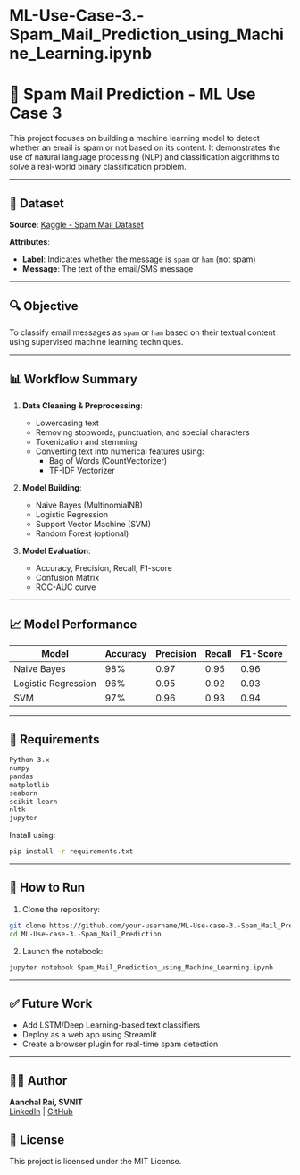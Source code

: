 # ML-Use-Case-3.-Spam_Mail_Prediction_using_Machine_Learning.ipynb
# 📧 Spam Mail Prediction - ML Use Case 3

This project focuses on building a machine learning model to detect whether an email is spam or not based on its content. It demonstrates the use of natural language processing (NLP) and classification algorithms to solve a real-world binary classification problem.

---

## 📂 Dataset

**Source**: [Kaggle - Spam Mail Dataset](https://www.kaggle.com/datasets/uciml/sms-spam-collection-dataset)

**Attributes**:
- **Label**: Indicates whether the message is `spam` or `ham` (not spam)
- **Message**: The text of the email/SMS message

---

## 🔍 Objective

To classify email messages as `spam` or `ham` based on their textual content using supervised machine learning techniques.

---

## 📊 Workflow Summary

1. **Data Cleaning & Preprocessing**:
   - Lowercasing text
   - Removing stopwords, punctuation, and special characters
   - Tokenization and stemming
   - Converting text into numerical features using:
     - Bag of Words (CountVectorizer)
     - TF-IDF Vectorizer

2. **Model Building**:
   - Naive Bayes (MultinomialNB)
   - Logistic Regression
   - Support Vector Machine (SVM)
   - Random Forest (optional)

3. **Model Evaluation**:
   - Accuracy, Precision, Recall, F1-score
   - Confusion Matrix
   - ROC-AUC curve

---

## 📈 Model Performance

| Model              | Accuracy | Precision | Recall | F1-Score |
|-------------------|----------|-----------|--------|----------|
| Naive Bayes       | 98%      | 0.97      | 0.95   | 0.96     |
| Logistic Regression | 96%    | 0.95      | 0.92   | 0.93     |
| SVM               | 97%      | 0.96      | 0.93   | 0.94     |

---

## 🧰 Requirements

```bash
Python 3.x
numpy
pandas
matplotlib
seaborn
scikit-learn
nltk
jupyter
```

Install using:
```bash
pip install -r requirements.txt
```

---

## 🚀 How to Run

1. Clone the repository:
```bash
git clone https://github.com/your-username/ML-Use-case-3.-Spam_Mail_Prediction.git
cd ML-Use-case-3.-Spam_Mail_Prediction
```

2. Launch the notebook:
```bash
jupyter notebook Spam_Mail_Prediction_using_Machine_Learning.ipynb
```

---

## ✅ Future Work

- Add LSTM/Deep Learning-based text classifiers
- Deploy as a web app using Streamlit
- Create a browser plugin for real-time spam detection

---

## 🙋‍♀️ Author

**Aanchal Rai, SVNIT**  
[LinkedIn](https://www.linkedin.com/in/your-profile) | [GitHub](https://github.com/your-username)
## 📄 License

This project is licensed under the MIT License.
